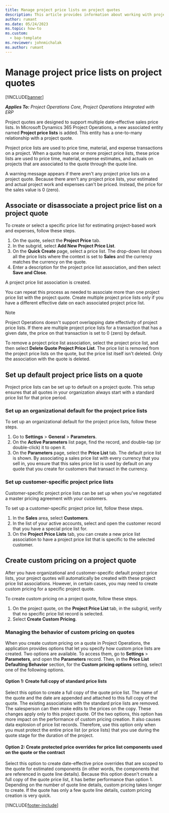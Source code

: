 ```yaml
---
title: Manage project price lists on project quotes 
description: This article provides information about working with project price lists on quotes.
author: rumant
ms.date: 05/24/2023
ms.topic: how-to
ms.custom: 
  - bap-template
ms.reviewer: johnmichalak
ms.author: rumant
---
```


# Manage project price lists on project quotes 

[!INCLUDE[banner](../../includes/banner.md)]

_**Applies To:** Project Operations Core, Project Operations Integrated with ERP_

Project quotes are designed to support multiple date-effective sales price lists. In Microsoft Dynamics 365 Project Operations, a new associated entity named **Project price lists** is added. This entity has a one-to-many relationship with a project quote.

Project price lists are used to price time, material, and expense transactions on a project. When a quote has one or more project price lists, these price lists are used to price time, material, expense estimates, and actuals on projects that are associated to the quote through the quote line.

A warning message appears if there aren't any project price lists on a project quote. Because there aren't any project price lists, your estimated and actual project work and expenses can't be priced. Instead, the price for the sales value is 0 (zero).

## Associate or disassociate a project price list on a project quote

To create or select a specific price list for estimating project-based work and expenses, follow these steps.

1. On the quote, select the **Project Price** tab.
1. In the subgrid, select **Add New Project Price List**.
1. On the **Quick Create** page, select a price list. The drop-down list shows all the price lists where the context is set to **Sales** and the currency matches the currency on the quote.
1. Enter a description for the project price list association, and then select **Save and Close**.

A project price list association is created. 

You can repeat this process as needed to associate more than one project price list with the project quote. Create multiple project price lists only if you have a different effective date on each associated project price list.

> [!NOTE]
> Project Operations doesn't support overlapping date effectivity of project price lists. If there are multiple project price lists for a transaction that has a given date, the price on that transaction is set to 0 (zero) by default.

To remove a project price list association, select the project price list, and then select **Delete Quote Project Price List**. The price list is removed from the project price lists on the quote, but the price list itself isn't deleted. Only the association with the quote is deleted.

## Set up default project price lists on a quote

Project price lists can be set up to default on a project quote. This setup ensures that all quotes in your organization always start with a standard price list for that price period.

### Set up an organizational default for the project price lists

To set up an organizational default for the project price lists, follow these steps.

1. Go to **Settings** \> **General** \> **Parameters**.
1. On the **Active Parameters** list page, find the record, and double-tap (or double-click) it to open it. 
1. On the **Parameters** page, select the **Price List** tab. The default price list is shown. By associating a sales price list with every currency that you sell in, you ensure that this sales price list is used by default on any quote that you create for customers that transact in the currency.

### Set up customer-specific project price lists

Customer-specific project price lists can be set up when you've negotiated a master pricing agreement with your customers.

To set up a customer-specific project price list, follow these steps.

1. In the **Sales** area, select **Customers**.
1. In the list of your active accounts, select and open the customer record that you have a special price list for.
1. On the **Project Price Lists** tab, you can create a new price list association to have a project price list that is specific to the selected customer.

## Create custom pricing on a project quote

After you have organizational and customer-specific default project price lists, your project quotes will automatically be created with these project price list associations. However, in certain cases, you may need to create custom pricing for a specific project quote. 

To create custom pricing on a project quote, follow these steps.

1. On the project quote, on the **Project Price List** tab, in the subgrid, verify that no specific price list record is selected.
1. Select **Create Custom Pricing**. 

### Managing the behavior of custom pricing on quotes

When you create custom pricing on a quote in Project Operations, the application provides options that let you specify how custom price lists are created. Two options are available. To access them, go to **Settings** \> **Parameters**, and open the **Parameters** record. Then, in the **Price List Defaulting Behavior** section, for the **Custom pricing options** setting, select one of the following options.

#### Option 1: Create full copy of standard price lists

Select this option to create a full copy of the quote price list. The name of the quote and the date are appended and attached to this full copy of the quote. The existing associations with the standard price lists are removed. The salesperson can then make edits to the prices on the copy. These changes apply only to this project quote. Of the two options, this option has more impact on the performance of custom pricing creation. It also causes data explosion of price list records. Therefore, use this option only when you must protect the entire price list (or price lists) that you use during the quote stage for the duration of the project. 

#### Option 2: Create protected price overrides for price list components used on the quote or the contract

Select this option to create date-effective price overrides that are scoped to the quote for estimated components (in other words, the components that are referenced in quote line details). Because this option doesn't create a full copy of the quote price list, it has better performance than option 1. Depending on the number of quote line details, custom pricing takes longer to create. If the quote has only a few quote line details, custom pricing creation is very quick.

[!INCLUDE[footer-include](../../includes/footer-banner.md)]

